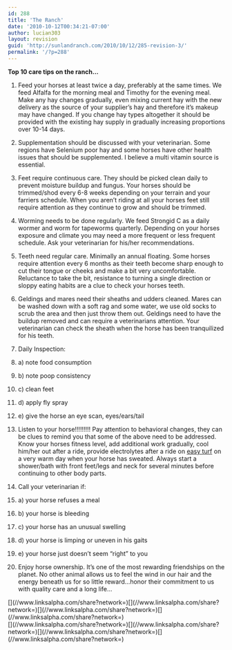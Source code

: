 ```yaml
---
id: 288
title: 'The Ranch'
date: '2010-10-12T00:34:21-07:00'
author: lucian303
layout: revision
guid: 'http://sunlandranch.com/2010/10/12/285-revision-3/'
permalink: '/?p=288'
---
```


**Top 10 care tips on the ranch…**

1. Feed your horses at least twice a day, preferably at the same times. We feed Alfalfa for the morning meal and Timothy for the evening meal. Make any hay changes gradually, even mixing current hay with the new delivery as the source of your supplier’s hay and therefore it’s makeup may have changed. If you change hay types altogether it should be provided with the existing hay supply in gradually increasing proportions over 10-14 days.
2. Supplementation should be discussed with your veterinarian. Some regions have Selenium poor hay and some horses have other health issues that should be supplemented. I believe a multi vitamin source is essential.
3. Feet require continuous care. They should be picked clean daily to prevent moisture buildup and fungus. Your horses should be trimmed/shod every 6-8 weeks depending on your terrain and your farriers schedule. When you aren’t riding at all your horses feet still require attention as they continue to grow and should be trimmed.
4. Worming needs to be done regularly. We feed Strongid C as a daily wormer and worm for tapeworms quarterly. Depending on your horses exposure and climate you may need a more frequent or less frequent schedule. Ask your veterinarian for his/her recommendations.
5. Teeth need regular care. Minimally an annual floating. Some horses require attention every 6 months as their teeth become sharp enough to cut their tongue or cheeks and make a bit very uncomfortable. Reluctance to take the bit, resistance to turning a single direction or sloppy eating habits are a clue to check your horses teeth.
6. Geldings and mares need their sheaths and udders cleaned. Mares can be washed down with a soft rag and some water, we use old socks to scrub the area and then just throw them out. Geldings need to have the buildup removed and can require a veterinarians attention. Your veterinarian can check the sheath when the horse has been tranquilized for his teeth.
1. Daily Inspection:
2. a) note food consumption
3. b) note poop consistency
4. c) clean feet
5. d) apply fly spray
6. e) give the horse an eye scan, eyes/ears/tail

8. Listen to your horse!!!!!!!!! Pay attention to behavioral changes, they can be clues to remind you that some of the above need to be addressed. Know your horses fitness level, add additional work gradually, cool him/her out after a ride, provide electrolytes after a ride on [easy turf](http://www.zeroturf.com/) on a very warm day when your horse has sweated. Always start a shower/bath with front feet/legs and neck for several minutes before continuing to other body parts.
1. Call your veterinarian if:
2. a) your horse refuses a meal
3. b) your horse is bleeding
4. c) your horse has an unusual swelling
5. d) your horse is limping or uneven in his gaits
6. e) your horse just doesn’t seem “right” to you

1. Enjoy horse ownership. It’s one of the most rewarding friendships on the planet. No other animal allows us to feel the wind in our hair and the energy beneath us for so little reward…honor their commitment to us with quality care and a long life…

<div class="linksalpha_container linksalpha_app_3" data-counters="1" data-size="regular" data-style="square" data-title="The Ranch" data-url="https://www.sunlandranch.com/?p=288">[](//www.linksalpha.com/share?network=)[](//www.linksalpha.com/share?network=)[](//www.linksalpha.com/share?network=)[](//www.linksalpha.com/share?network=)</div><div class="linksalpha_container linksalpha_app_7" data-position="" data-title="The Ranch" data-url="https://www.sunlandranch.com/?p=288">[](//www.linksalpha.com/share?network=)[](//www.linksalpha.com/share?network=)[](//www.linksalpha.com/share?network=)[](//www.linksalpha.com/share?network=)</div>